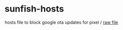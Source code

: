 # sunfish-hosts
hosts file to block google ota updates for pixel / 
[raw file](https://github.com/cub-has-injected/sunfish-hosts/raw/refs/heads/main/hosts)
